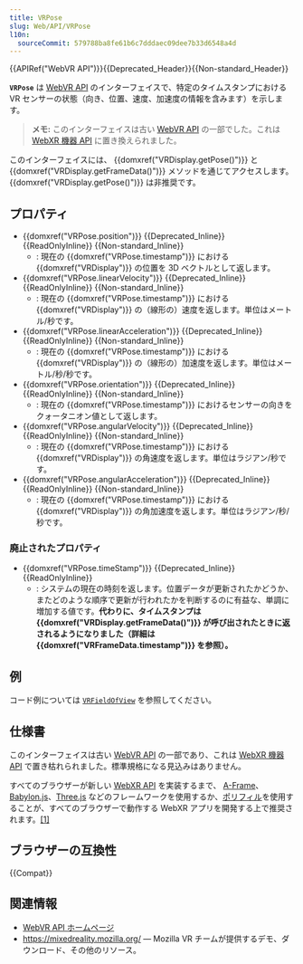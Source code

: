 ```yaml
---
title: VRPose
slug: Web/API/VRPose
l10n:
  sourceCommit: 579788ba8fe61b6c7dddaec09dee7b33d6548a4d
---
```


{{APIRef("WebVR API")}}{{Deprecated_Header}}{{Non-standard_Header}}

**`VRPose`** は [WebVR API](/ja/docs/Web/API/WebVR_API) のインターフェイスで、特定のタイムスタンプにおける VR センサーの状態（向き、位置、速度、加速度の情報を含みます）を示します。

> **メモ:** このインターフェイスは古い [WebVR API](https://immersive-web.github.io/webvr/spec/1.1/) の一部でした。これは [WebXR 機器 API](https://immersive-web.github.io/webxr/) に置き換えられました。

このインターフェイスには、 {{domxref("VRDisplay.getPose()")}} と {{domxref("VRDisplay.getFrameData()")}} メソッドを通じてアクセスします。 {{domxref("VRDisplay.getPose()")}} は非推奨です。

## プロパティ

- {{domxref("VRPose.position")}} {{Deprecated_Inline}} {{ReadOnlyInline}} {{Non-standard_Inline}}
  - : 現在の {{domxref("VRPose.timestamp")}} における {{domxref("VRDisplay")}} の位置を 3D ベクトルとして返します。
- {{domxref("VRPose.linearVelocity")}} {{Deprecated_Inline}} {{ReadOnlyInline}} {{Non-standard_Inline}}
  - : 現在の {{domxref("VRPose.timestamp")}} における {{domxref("VRDisplay")}} の（線形の）速度を返します。単位はメートル/秒です。
- {{domxref("VRPose.linearAcceleration")}} {{Deprecated_Inline}} {{ReadOnlyInline}} {{Non-standard_Inline}}
  - : 現在の {{domxref("VRPose.timestamp")}} における {{domxref("VRDisplay")}} の（線形の）加速度を返します。単位はメートル/秒/秒です。
- {{domxref("VRPose.orientation")}} {{Deprecated_Inline}} {{ReadOnlyInline}} {{Non-standard_Inline}}
  - : 現在の {{domxref("VRPose.timestamp")}} におけるセンサーの向きをクォータニオン値として返します。
- {{domxref("VRPose.angularVelocity")}} {{Deprecated_Inline}} {{ReadOnlyInline}} {{Non-standard_Inline}}
  - : 現在の {{domxref("VRPose.timestamp")}} における {{domxref("VRDisplay")}} の角速度を返します。単位はラジアン/秒です。
- {{domxref("VRPose.angularAcceleration")}} {{Deprecated_Inline}} {{ReadOnlyInline}} {{Non-standard_Inline}}
  - : 現在の {{domxref("VRPose.timestamp")}} における {{domxref("VRDisplay")}} の角加速度を返します。単位はラジアン/秒/秒です。

### 廃止されたプロパティ

- {{domxref("VRPose.timeStamp")}} {{Deprecated_Inline}} {{ReadOnlyInline}}
  - : システムの現在の時刻を返します。位置データが更新されたかどうか、またどのような順序で更新が行われたかを判断するのに有益な、単調に増加する値です。**代わりに、タイムスタンプは {{domxref("VRDisplay.getFrameData()")}} が呼び出されたときに返されるようになりました（詳細は {{domxref("VRFrameData.timestamp")}} を参照）。**

## 例

コード例については [`VRFieldOfView`](/ja/docs/Web/API/VRFieldOfView#例) を参照してください。

## 仕様書

このインターフェイスは古い [WebVR API](https://immersive-web.github.io/webvr/spec/1.1/) の一部であり、これは [WebXR 機器 API](https://immersive-web.github.io/webxr/) で置き枯れられました。標準規格になる見込みはありません。

すべてのブラウザーが新しい [WebXR API](/ja/docs/Web/API/WebXR_Device_API/Fundamentals) を実装するまで、 [A-Frame](https://aframe.io/)、[Babylon.js](https://www.babylonjs.com/)、[Three.js](https://threejs.org/) などのフレームワークを使用するか、[ポリフィル](https://github.com/immersive-web/webxr-polyfill)を使用することが、すべてのブラウザーで動作する WebXR アプリを開発する上で推奨されます。[\[1\]](https://developer.oculus.com/documentation/web/port-vr-xr/)

## ブラウザーの互換性

{{Compat}}

## 関連情報

- [WebVR API ホームページ](/ja/docs/Web/API/WebVR_API)
- <https://mixedreality.mozilla.org/> — Mozilla VR チームが提供するデモ、ダウンロード、その他のリソース。
